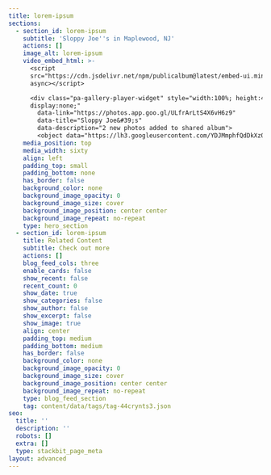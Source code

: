 ```yaml
---
title: lorem-ipsum
sections:
  - section_id: lorem-ipsum
    subtitle: 'Sloppy Joe''s in Maplewood, NJ'
    actions: []
    image_alt: lorem-ipsum
    video_embed_html: >-
      <script
      src="https://cdn.jsdelivr.net/npm/publicalbum@latest/embed-ui.min.js"
      async></script>

      <div class="pa-gallery-player-widget" style="width:100%; height:480px;
      display:none;"
        data-link="https://photos.app.goo.gl/ULfrArLtS4X6vH6z9"
        data-title="Sloppy Joe&#39;s"
        data-description="2 new photos added to shared album">
        <object data="https://lh3.googleusercontent.com/YDJMmphfQdDkXz0qn6f_LlXrcZ0pMfaBauZcapVyKJe-L2VuHLNa7u7Hww0aeAknP4gA25Ti0uUnoTfwgrrnTlk-Qu6QNOFnLjRbpJaVR5-hNeegCYpudNyyo8i_DrB7gSnwyYeH=w1920-h1080">
    media_position: top
    media_width: sixty
    align: left
    padding_top: small
    padding_bottom: none
    has_border: false
    background_color: none
    background_image_opacity: 0
    background_image_size: cover
    background_image_position: center center
    background_image_repeat: no-repeat
    type: hero_section
  - section_id: lorem-ipsum
    title: Related Content
    subtitle: Check out more
    actions: []
    blog_feed_cols: three
    enable_cards: false
    show_recent: false
    recent_count: 0
    show_date: true
    show_categories: false
    show_author: false
    show_excerpt: false
    show_image: true
    align: center
    padding_top: medium
    padding_bottom: medium
    has_border: false
    background_color: none
    background_image_opacity: 0
    background_image_size: cover
    background_image_position: center center
    background_image_repeat: no-repeat
    type: blog_feed_section
    tag: content/data/tags/tag-44crynts3.json
seo:
  title: ''
  description: ''
  robots: []
  extra: []
  type: stackbit_page_meta
layout: advanced
---
```

